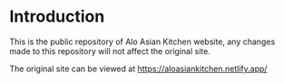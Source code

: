 # Introduction
This is the public repository of Alo Asian Kitchen website, any changes made to this repository will not affect the original site.

The original site can be viewed at https://aloasiankitchen.netlify.app/